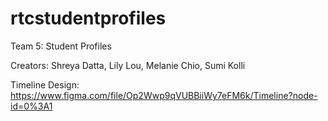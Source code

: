 # rtcstudentprofiles

Team 5: Student Profiles

Creators: Shreya Datta, Lily Lou, Melanie Chio, Sumi Kolli

Timeline Design: https://www.figma.com/file/Op2Wwp9qVUBBiiWy7eFM6k/Timeline?node-id=0%3A1

